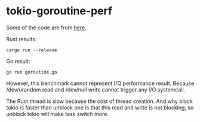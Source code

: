 # tokio-goroutine-perf

Some of the code are from [here](https://www.reddit.com/r/rust/comments/lg0a7b/benchmarking_tokio_tasks_and_goroutines/).

Rust results:

```shell
cargo run --release
```

Go result:

```shell
go run goroutine.go
```

However, this benchmark cannot represent I/O performance result. Because /dev/urandom read and /dev/null write cannot trigger any I/O systemcall.

The Rust thread is slow because the cost of thread creation. And why block tokio is faster than unblock one is that this read and write is not blocking, so unblock tokio will make task switch more.
